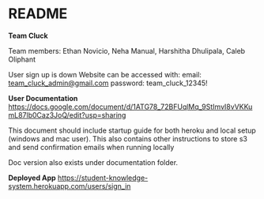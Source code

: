 # README

**Team Cluck**

Team members: Ethan Novicio, Neha Manual, Harshitha Dhulipala, Caleb Oliphant

User sign up is down
Website can be accessed with:
email: team_cluck_admin@gmail.com
password: team_cluck_12345!

**User Documentation**
https://docs.google.com/document/d/1ATG78_72BFUqlMq_9StImvI8vVKKumL87lb0Caz3JoQ/edit?usp=sharing

This document should include startup guide for both heroku and local setup (windows and mac user). This also contains other instructions to store s3 and send confirmation emails when running locally

Doc version also exists under documentation folder.

**Deployed App**
https://student-knowledge-system.herokuapp.com/users/sign_in

